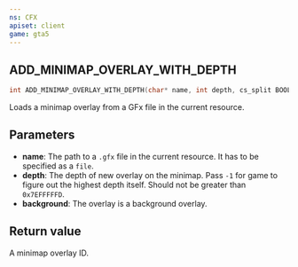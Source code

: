 ```yaml
---
ns: CFX
apiset: client
game: gta5
---
```

## ADD_MINIMAP_OVERLAY_WITH_DEPTH

```c
int ADD_MINIMAP_OVERLAY_WITH_DEPTH(char* name, int depth, cs_split BOOL background);
```

Loads a minimap overlay from a GFx file in the current resource.

## Parameters
* **name**: The path to a `.gfx` file in the current resource. It has to be specified as a `file`.
* **depth**: The depth of new overlay on the minimap. Pass `-1` for game to figure out the highest depth itself. Should not be greater than `0x7EFFFFFD`.
* **background**: The overlay is a background overlay.

## Return value
A minimap overlay ID.
